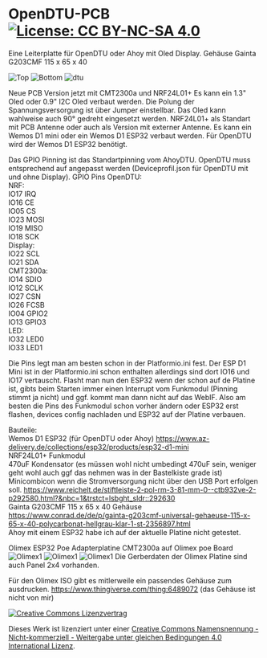 # OpenDTU-PCB  [![License: CC BY-NC-SA 4.0](https://img.shields.io/badge/License-CC%20BY--NC--SA%204.0-lightgrey.svg)](https://creativecommons.org/licenses/by-nc-sa/4.0/)    
   
Eine Leiterplatte für OpenDTU oder Ahoy mit Oled Display.
Gehäuse Gainta G203CMF 115 x 65 x 40

![Top](https://raw.githubusercontent.com/turrican944/OpenDTU-PCB/main/bilder/top%20v2.png)
![Bottom](https://raw.githubusercontent.com/turrican944/OpenDTU-PCB/main/bilder/bottom%20v2.png)
![dtu](https://raw.githubusercontent.com/turrican944/OpenDTU-PCB/main/bilder/dtu.jpg)

Neue PCB Version jetzt mit CMT2300a und NRF24L01+
Es kann ein 1.3" Oled oder 0.9" I2C Oled verbaut werden. Die Polung der Spannungsversorgung ist über Jumper einstellbar. Das Oled kann wahlweise auch 90° gedreht eingesetzt werden. NRF24L01+ als Standart mit PCB Antenne oder auch als Version mit externer Antenne.
Es kann ein Wemos D1 mini oder ein Wemos D1 ESP32 verbaut werden. Für OpenDTU wird der Wemos D1 ESP32 benötigt.

Das GPIO Pinning ist das Standartpinning vom AhoyDTU. OpenDTU muss entsprechend auf angepasst werden (Deviceprofil.json für OpenDTU mit und ohne Display).
GPIO Pins OpenDTU: <br>
NRF: <br>
IO17 IRQ <br>
IO16 CE <br>
IO05 CS <br>
IO23 MOSI <br>
IO19 MISO <br>
IO18 SCK <br>
Display: <br>
IO22 SCL <br>
IO21 SDA <br>
CMT2300a: <br>
IO14 SDIO <br>
IO12 SCLK <br>
IO27 CSN <br>
IO26 FCSB <br>
IO04 GPIO2 <br>
IO13 GPIO3 <br>
LED: <br>
IO32 LED0 <br>
IO33 LED1 <br>

Die Pins legt man am besten schon in der Platformio.ini fest. Der ESP D1 Mini ist in der Platformio.ini schon enthalten allerdings sind dort IO16 und IO17 vertauscht. Flasht man nun den ESP32 wenn der schon auf de Platine ist, gibts beim Starten immer einen Interrupt vom Funkmodul (Pinning stimmt ja nicht) und ggf. kommt man dann nicht auf das WebIF. Also am besten die Pins des Funkmodul schon vorher ändern oder ESP32 erst flashen, devices config nachladen und ESP32 auf der Platine verbauen.

Bauteile: <br>
Wemos D1 ESP32 (für OpenDTU oder Ahoy) https://www.az-delivery.de/collections/esp32/products/esp32-d1-mini <br>
NRF24L01+ Funkmodul <br>
470uF Kondensator (es müssen wohl nicht umbedingt 470uF sein, weniger geht wohl auch ggf das nehmen was in der Bastelkiste grade ist)<br>
Minicombicon wenn die Stromversorgung nicht über den USB Port erfolgen soll. https://www.reichelt.de/stiftleiste-2-pol-rm-3-81-mm-0--ctb932ve-2-p292580.html?&nbc=1&trstct=lsbght_sldr::292630 <br>
Gainta G203CMF 115 x 65 x 40 Gehäuse https://www.conrad.de/de/p/gainta-g203cmf-universal-gehaeuse-115-x-65-x-40-polycarbonat-hellgrau-klar-1-st-2356897.html <br>
Ahoy mit einem ESP32 habe ich auf der aktuelle Platine nicht getestet.

Olimex ESP32 Poe
Adapterplatine CMT2300a auf Olimex poe Board
![Olimex1](https://raw.githubusercontent.com/turrican944/OpenDTU-PCB/main/bilder/olimex1.jpg)
![Olimex1](https://raw.githubusercontent.com/turrican944/OpenDTU-PCB/main/bilder/olimex2.jpg)
![Olimex1](https://raw.githubusercontent.com/turrican944/OpenDTU-PCB/main/bilder/olimex.jpg)
Die Gerberdaten der Olimex Platine sind auch Panel 2x4 vorhanden.

Für den Olimex ISO gibt es mitlerweile ein passendes Gehäuse zum ausdrucken.
https://www.thingiverse.com/thing:6489072
(das Gehäuse ist nicht von mir)

[![Creative Commons Lizenzvertrag](https://i.creativecommons.org/l/by-nc-sa/4.0/88x31.png)](http://creativecommons.org/licenses/by-nc-sa/4.0/)

Dieses Werk ist lizenziert unter einer [Creative Commons Namensnennung - Nicht-kommerziell - Weitergabe unter gleichen Bedingungen 4.0 International Lizenz](http://creativecommons.org/licenses/by-nc-sa/4.0/).
